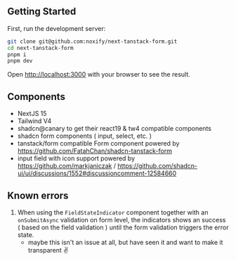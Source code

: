 ## Getting Started

First, run the development server:

```bash
git clone git@github.com:noxify/next-tanstack-form.git
cd next-tanstack-form
pnpm i
pnpm dev
```

Open [http://localhost:3000](http://localhost:3000) with your browser to see the result.

## Components

- NextJS 15
- Tailwind V4
- shadcn@canary to get their react19 & tw4 compatible components
- shadcn form components ( input, select, etc. )
- tanstack/form compatible Form component powered by https://github.com/FatahChan/shadcn-tanstack-form
- input field with icon support powered by https://github.com/markjaniczak / https://github.com/shadcn-ui/ui/discussions/1552#discussioncomment-12584660

## Known errors

1. When using the `FieldStateIndicator` component together with an `onSubmitAsync` validation on form level, the indicators shows an success ( based on the field validation ) until the form validation triggers the error state.
   - maybe this isn't an issue at all, but have seen it and want to make it transparent ✌️

